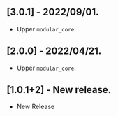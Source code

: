 ## [3.0.1] - 2022/09/01.

* Upper `modular_core`.

## [2.0.0] - 2022/04/21.

* Upper `modular_core`.

## [1.0.1+2] - New release.

* New Release
